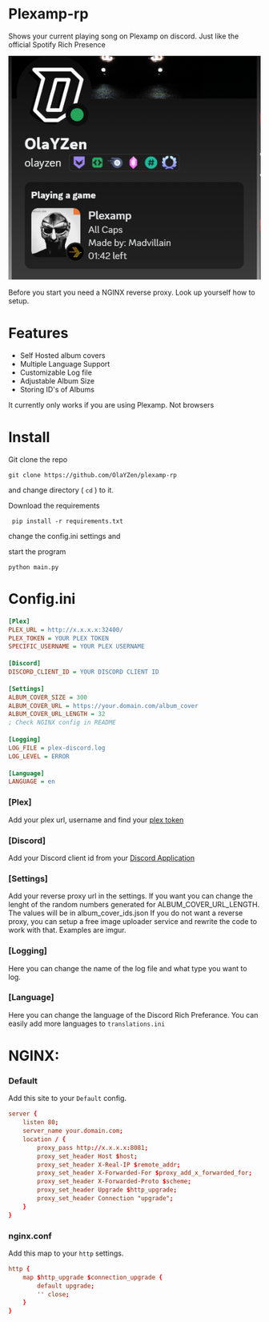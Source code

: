 # Plexamp-rp
Shows your current playing song on Plexamp on discord. Just like the official Spotify Rich Presence

![screenshot](readme-image.png)

Before you start you need a NGINX reverse proxy. Look up yourself how to setup.

# Features
- Self Hosted album covers
- Multiple Language Support
- Customizable Log file
- Adjustable Album Size
- Storing ID's of Albums

It currently only works if you are using Plexamp. Not browsers

# Install
Git clone the repo

```
git clone https://github.com/OlaYZen/plexamp-rp
```
and change directory ( `cd` ) to it.

Download the requirements

```
 pip install -r requirements.txt
```
change the config.ini settings and 

start the program
```
python main.py
```


# Config.ini
```ini
[Plex]
PLEX_URL = http://x.x.x.x:32400/
PLEX_TOKEN = YOUR PLEX TOKEN
SPECIFIC_USERNAME = YOUR PLEX USERNAME

[Discord]
DISCORD_CLIENT_ID = YOUR DISCORD CLIENT ID

[Settings]
ALBUM_COVER_SIZE = 300
ALBUM_COVER_URL = https://your.domain.com/album_cover
ALBUM_COVER_URL_LENGTH = 32
; Check NGINX config in README

[Logging]
LOG_FILE = plex-discord.log
LOG_LEVEL = ERROR

[Language]
LANGUAGE = en
```
### [Plex]
Add your plex url, username and find your [plex token](https://support.plex.tv/articles/204059436-finding-an-authentication-token-x-plex-token/)

### [Discord]
Add your Discord client id from your [Discord Application](https://discord.com/developers/applications)

### [Settings]
Add your reverse proxy url in the settings. If you want you can change the lenght of the random numbers generated for ALBUM_COVER_URL_LENGTH. The values will be in album_cover_ids.json
If you do not want a reverse proxy, you can setup a free image uploader service and rewrite the code to work with that. Examples are imgur.

### [Logging]
Here you can change the name of the log file and what type you want to log.

### [Language]
Here you can change the language of the Discord Rich Preferance. You can easily add more languages to `translations.ini`

# NGINX:
### Default
Add this site to your `Default` config.

```conf
server {
    listen 80;
    server_name your.domain.com;
    location / {
        proxy_pass http://x.x.x.x:8081;
        proxy_set_header Host $host;
        proxy_set_header X-Real-IP $remote_addr;
        proxy_set_header X-Forwarded-For $proxy_add_x_forwarded_for;
        proxy_set_header X-Forwarded-Proto $scheme;
        proxy_set_header Upgrade $http_upgrade;
        proxy_set_header Connection "upgrade";
    }
}
```

### nginx.conf
Add this map to your `http` settings.

```conf
http {
    map $http_upgrade $connection_upgrade {
        default upgrade;
        '' close;
    }
}
```

